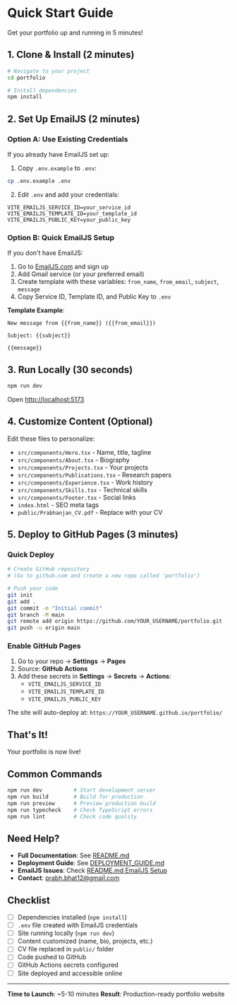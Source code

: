 # Quick Start Guide

Get your portfolio up and running in 5 minutes!

## 1. Clone & Install (2 minutes)

```bash
# Navigate to your project
cd portfolio

# Install dependencies
npm install
```

## 2. Set Up EmailJS (2 minutes)

### Option A: Use Existing Credentials
If you already have EmailJS set up:

1. Copy `.env.example` to `.env`:
```bash
cp .env.example .env
```

2. Edit `.env` and add your credentials:
```env
VITE_EMAILJS_SERVICE_ID=your_service_id
VITE_EMAILJS_TEMPLATE_ID=your_template_id
VITE_EMAILJS_PUBLIC_KEY=your_public_key
```

### Option B: Quick EmailJS Setup
If you don't have EmailJS:

1. Go to [EmailJS.com](https://www.emailjs.com/) and sign up
2. Add Gmail service (or your preferred email)
3. Create template with these variables: `from_name`, `from_email`, `subject`, `message`
4. Copy Service ID, Template ID, and Public Key to `.env`

**Template Example**:
```
New message from {{from_name}} ({{from_email}})

Subject: {{subject}}

{{message}}
```

## 3. Run Locally (30 seconds)

```bash
npm run dev
```

Open [http://localhost:5173](http://localhost:5173)

## 4. Customize Content (Optional)

Edit these files to personalize:

- `src/components/Hero.tsx` - Name, title, tagline
- `src/components/About.tsx` - Biography
- `src/components/Projects.tsx` - Your projects
- `src/components/Publications.tsx` - Research papers
- `src/components/Experience.tsx` - Work history
- `src/components/Skills.tsx` - Technical skills
- `src/components/Footer.tsx` - Social links
- `index.html` - SEO meta tags
- `public/Prabhanjan_CV.pdf` - Replace with your CV

## 5. Deploy to GitHub Pages (3 minutes)

### Quick Deploy

```bash
# Create GitHub repository
# (Go to github.com and create a new repo called 'portfolio')

# Push your code
git init
git add .
git commit -m "Initial commit"
git branch -M main
git remote add origin https://github.com/YOUR_USERNAME/portfolio.git
git push -u origin main
```

### Enable GitHub Pages

1. Go to your repo → **Settings** → **Pages**
2. Source: **GitHub Actions**
3. Add these secrets in **Settings** → **Secrets** → **Actions**:
   - `VITE_EMAILJS_SERVICE_ID`
   - `VITE_EMAILJS_TEMPLATE_ID`
   - `VITE_EMAILJS_PUBLIC_KEY`

The site will auto-deploy at: `https://YOUR_USERNAME.github.io/portfolio/`

## That's It!

Your portfolio is now live!

## Common Commands

```bash
npm run dev          # Start development server
npm run build        # Build for production
npm run preview      # Preview production build
npm run typecheck    # Check TypeScript errors
npm run lint         # Check code quality
```

## Need Help?

- **Full Documentation**: See [README.md](./README.md)
- **Deployment Guide**: See [DEPLOYMENT_GUIDE.md](./DEPLOYMENT_GUIDE.md)
- **EmailJS Issues**: Check [README.md EmailJS Setup](./README.md#emailjs-setup)
- **Contact**: prabh.bhat12@gmail.com

## Checklist

- [ ] Dependencies installed (`npm install`)
- [ ] `.env` file created with EmailJS credentials
- [ ] Site running locally (`npm run dev`)
- [ ] Content customized (name, bio, projects, etc.)
- [ ] CV file replaced in `public/` folder
- [ ] Code pushed to GitHub
- [ ] GitHub Actions secrets configured
- [ ] Site deployed and accessible online

---

**Time to Launch**: ~5-10 minutes
**Result**: Production-ready portfolio website
